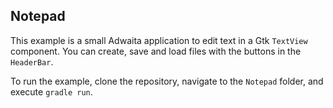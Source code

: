 ## Notepad

This example is a small Adwaita application to edit text in a Gtk `TextView` component. You can create, save and load files with the buttons in the `HeaderBar`.

To run the example, clone the repository, navigate to the `Notepad` folder, and execute `gradle run`.
